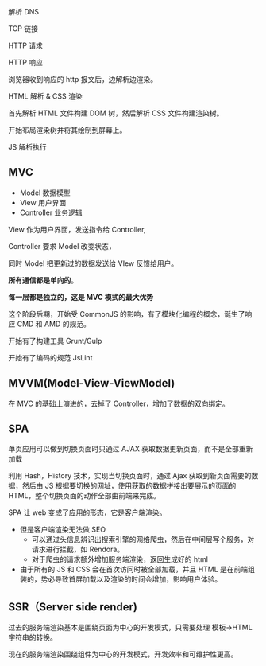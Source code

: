 解析 DNS

TCP 链接

HTTP 请求

HTTP 响应

浏览器收到响应的 http 报文后，边解析边渲染。

HTML 解析 & CSS 渲染

首先解析 HTML 文件构建 DOM 树，然后解析 CSS 文件构建渲染树。

开始布局渲染树并将其绘制到屏幕上。

JS 解析执行





## MVC

- Model 数据模型
- View 用户界面
- Controller 业务逻辑

View 作为用户界面，发送指令给 Controller,

Controller 要求 Model 改变状态，

同时 Model 把更新过的数据发送给 VIew 反馈给用户。

**所有通信都是单向的**。

**每一层都是独立的，这是 MVC 模式的最大优势**

这个阶段后期，开始受 CommonJS 的影响，有了模块化编程的概念，诞生了响应 CMD 和 AMD 的规范。

开始有了构建工具 Grunt/Gulp

开始有了编码的规范 JsLint



## MVVM(Model-View-ViewModel)

在 MVC 的基础上演进的，去掉了 Controller，增加了数据的双向绑定。



## SPA

单页应用可以做到切换页面时只通过 AJAX 获取数据更新页面，而不是全部重新加载

利用 Hash，History 技术，实现当切换页面时，通过 Ajax 获取到新页面需要的数据，然后由 JS 根据要切换的网址，使用获取的数据拼接出要展示的页面的 HTML，整个切换页面的动作全部由前端来完成。

SPA 让 web 变成了应用的形态，它是客户端渲染。

- 但是客户端渲染无法做 SEO
  - 可以通过头信息辨识出搜索引擎的网络爬虫，然后在中间层写个服务，对请求进行拦截，如 Rendora。
  - 对于爬虫的请求额外增加服务端渲染，返回生成好的 html
- 由于所有的 JS 和 CSS 会在首次访问时被全部加载，并且 HTML 是在前端组装的，势必导致首屏加载以及渲染的时间会增加，影响用户体验。

## SSR（Server side render)

过去的服务端渲染基本是围绕页面为中心的开发模式，只需要处理 模板->HTML 字符串的转换。

现在的服务端渲染围绕组件为中心的开发模式，开发效率和可维护性更高。 



